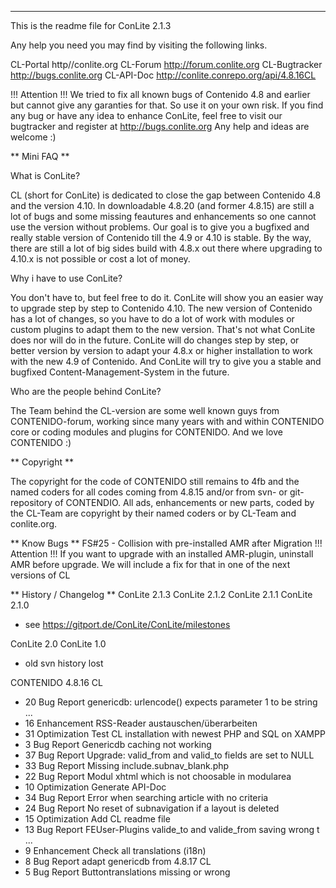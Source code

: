 ----------------------------------------------------------------------------------------------------
This is the readme file for ConLite 2.1.3

Any help you need you may find by visiting the following links.

CL-Portal http//conlite.org
CL-Forum http://forum.conlite.org
CL-Bugtracker http://bugs.conlite.org
CL-API-Doc http://conlite.conrepo.org/api/4.8.16CL

!!! Attention !!!
We tried to fix all known bugs of Contenido 4.8 and earlier but cannot give any garanties for that. So use 
it on your own risk. If you find any bug or have any idea to enhance ConLite, feel free to visit our 
bugtracker and register at http://bugs.conlite.org
Any help and ideas are welcome :)

** Mini FAQ **

What is ConLite?

CL (short for ConLite) is dedicated to close the gap between Contenido 4.8 and the version 4.10.
In downloadable 4.8.20 (and former 4.8.15) are still a lot of bugs and some missing feautures and 
enhancements so one cannot use the version without problems. Our goal is to give you a bugfixed and
really stable version of Contenido till the 4.9 or 4.10 is stable. By the way, there are still a lot of big sides 
build with 4.8.x out there where upgrading to 4.10.x is not possible or cost a lot of money.

Why i have to use ConLite?

You don't have to, but feel free to do it. ConLite will show you an easier way to upgrade step by step to Contenido 
4.10. The new version of Contenido has a lot of changes, so you have to do a lot of work
with modules or custom plugins to adapt them to the new version. That's not what ConLite does nor will 
do in the future. ConLite will do changes step by step, or better version by version to adapt your 
4.8.x or higher installation to work with the new 4.9 of Contenido. And ConLite will try to give you a 
stable and bugfixed Content-Management-System in the future.

Who are the people behind ConLite?

The Team behind the CL-version are some well known guys from CONTENIDO-forum, working since many years with
and within CONTENIDO core or coding modules and plugins for CONTENIDO. 
And we love CONTENIDO :)


** Copyright **

The copyright for the code of CONTENIDO still remains to 4fb and the named coders for all codes coming 
from 4.8.15 and/or from svn- or git-repository of CONTENDIO.
All ads, enhancements or new parts, coded by the CL-Team are copyright by their named coders or 
by CL-Team and conlite.org.


** Know Bugs **
FS#25 - Collision with pre-installed AMR after Migration
    !!! Attention !!!
    If you want to upgrade with an installed AMR-plugin, uninstall AMR before upgrade.
    We will include a fix for that in one of the next versions of CL


** History / Changelog **
ConLite 2.1.3
ConLite 2.1.2
ConLite 2.1.1
ConLite 2.1.0
* see https://gitport.de/ConLite/ConLite/milestones

ConLite 2.0
ConLite 1.0
* old svn history lost

CONTENIDO 4.8.16 CL
*    20  Bug Report      genericdb: urlencode() expects parameter 1 to be string ...
*    16  Enhancement     RSS-Reader austauschen/überarbeiten
*    31  Optimization    Test CL installation with newest PHP and SQL on XAMPP
*    3   Bug Report      Genericdb caching not working
*    37  Bug Report      Upgrade: valid_from and valid_to fields are set to NULL
*    33  Bug Report      Missing include.subnav_blank.php
*    22  Bug Report      Modul xhtml which is not choosable in modularea
*    10  Optimization    Generate API-Doc
*    34  Bug Report      Error when searching article with no criteria
*    24  Bug Report      No reset of subnavigation if a layout is deleted
*    15  Optimization    Add CL readme file
*    13  Bug Report      FEUser-Plugins valide_to and valide_from saving wrong t ...
*    9  	Enhancement     Check all translations (i18n)
*    8  	Bug Report      adapt genericdb from 4.8.17 CL
*    5  	Bug Report      Buttontranslations missing or wrong